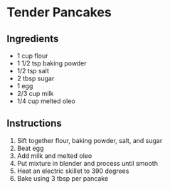 # Tender Pancakes

## Ingredients

- 1 cup flour
- 1 1/2 tsp baking powder
- 1/2 tsp salt
- 2 tbsp sugar
- 1 egg
- 2/3 cup milk
- 1/4 cup melted oleo

## Instructions

1. Sift together flour, baking powder, salt, and sugar
2. Beat egg
3. Add milk and melted oleo
4. Put mixture in blender and process until smooth
5. Heat an electric skillet to 390 degrees
6. Bake using 3 tbsp per pancake
